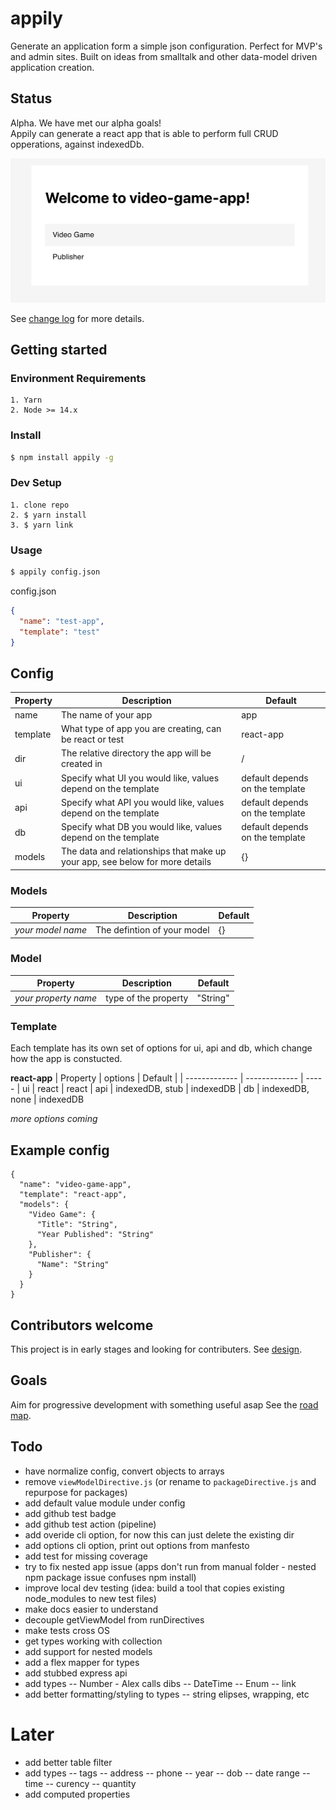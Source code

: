 # appily

Generate an application form a simple json configuration. Perfect for MVP's and admin sites. Built on ideas from smalltalk and other data-model driven application creation.

## Status

Alpha. We have met our alpha goals!  
Appily can generate a react app that is able to perform full CRUD opperations, against indexedDb.

![First app](doc/images/first-app-2021-06-17.png)

See [change log](./doc/CHANGELOG.md) for more details.

## Getting started

### Environment Requirements

```
1. Yarn
2. Node >= 14.x
```

### Install

```bash
$ npm install appily -g
```

### Dev Setup

```
1. clone repo
2. $ yarn install
3. $ yarn link
```

### Usage

```bash
$ appily config.json
```

config.json

```json
{
  "name": "test-app",
  "template": "test"
}
```

## Config

| Property | Description                                                                  | Default                         |
| -------- | ---------------------------------------------------------------------------- | ------------------------------- |
| name     | The name of your app                                                         | app                             |
| template | What type of app you are creating, can be react or test                      | react-app                       |
| dir      | The relative directory the app will be created in                            | /                               |
| ui       | Specify what UI you would like, values depend on the template                | default depends on the template |
| api      | Specify what API you would like, values depend on the template               | default depends on the template |
| db       | Specify what DB you would like, values depend on the template                | default depends on the template |
| models   | The data and relationships that make up your app, see below for more details | {}                              |

### Models

| Property          | Description                 | Default |
| ----------------- | --------------------------- | ------- |
| _your model name_ | The defintion of your model | {}      |

### Model

| Property             | Description          | Default  |
| -------------------- | -------------------- | -------- |
| _your property name_ | type of the property | "String" |

### Template

Each template has its own set of options for ui, api and db, which change how the app is constucted.

**react-app**
| Property | options | Default |
| ------------- | ------------- | -----
| ui | react | react
| api | indexedDB, stub | indexedDB
| db | indexedDB, none | indexedDB

_more options coming_

## Example config

```
{
  "name": "video-game-app",
  "template": "react-app",
  "models": {
    "Video Game": {
      "Title": "String",
      "Year Published": "String"
    },
    "Publisher": {
      "Name": "String"
    }
  }
}
```

## Contributors welcome

This project is in early stages and looking for contributers. See [design](./doc/DESIGN.md).

## Goals

Aim for progressive development with something useful asap See the [road map](./doc/ROADMAP.md).

## Todo

- have normalize config, convert objects to arrays
- remove `viewModelDirective.js` (or rename to `packageDirective.js` and repurpose for packages)
- add default value module under config
- add github test badge
- add github test action (pipeline)
- add overide cli option, for now this can just delete the existing dir
- add options cli option, print out options from manfesto
- add test for missing coverage
- try to fix nested app issue (apps don't run from manual folder - nested npm package issue confuses npm install)
- improve local dev testing (idea: build a tool that copies existing node_modules to new test files)
- make docs easier to understand
- decouple getViewModel from runDirectives
- make tests cross OS
- get types working with collection
- add support for nested models
- add a flex mapper for types
- add stubbed express api
- add types
  -- Number - Alex calls dibs
  -- DateTime
  -- Enum
  -- link
- add better formatting/styling to types
  -- string elipses, wrapping, etc

# Later

- add better table filter
- add types
  -- tags
  -- address
  -- phone
  -- year
  -- dob
  -- date range
  -- time
  -- curency
  -- quantity
- add computed properties
